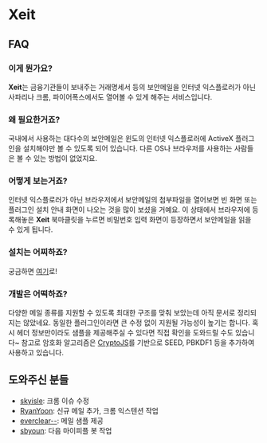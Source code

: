 Xeit
====

FAQ
---

### 이게 뭔가요? ###

**Xeit**는 금융기관들이 보내주는 거래명세서 등의 보안메일을 인터넷 익스플로러가 아닌 사파리나 크롬, 파이어폭스에서도 열어볼 수 있게 해주는 서비스입니다.

### 왜 필요한거죠? ###

국내에서 사용하는 대다수의 보안메일은 윈도의 인터넷 익스플로러에 ActiveX 플러그인을 설치해야만 볼 수 있도록 되어 있습니다. 다른 OS나 브라우저를 사용하는 사람들은 볼 수 있는 방법이 없었지요.

### 어떻게 보는거죠? ###

인터넷 익스플로러가 아닌 브라우저에서 보안메일의 첨부파일을 열어보면 빈 화면 또는 플러그인 설치 안내 화면이 나오는 것을 많이 보셨을 거예요. 이 상태에서 브라우저에 등록해놓은 **Xeit** 북마클릿을 누르면 비밀번호 입력 화면이 등장하면서 보안메일을 읽을 수 있게 됩니다.

### 설치는 어찌하죠? ###

궁금하면 [여기](http://tomyun.github.io/xeit/xeit.html)로!

### 개발은 어떡하죠? ###

다양한 메일 종류를 지원할 수 있도록 최대한 구조를 맞춰 보았는데 아직 문서로 정리되지는 않았네요. 동일한 플러그인이라면 큰 수정 없이 지원될 가능성이 높기는 합니다. 혹시 헤더 정보만이라도 샘플을 제공해주실 수 있다면 직접 확인을 도와드릴 수도 있습니다~ 참고로 암호화 알고리즘은 [CryptoJS](https://github.com/tomyun/crypto-js)를 기반으로 SEED, PBKDF1 등을 추가하여 사용하고 있습니다.

도와주신 분들
-------------

* [skyisle](https://github.com/skyisle): 크롬 이슈 수정
* [RyanYoon](https://github.com/RyanYoon): 신규 메일 추가, 크롬 익스텐션 작업
* [everclear--](https://github.com/everclear--): 메일 샘플 제공
* [sbyoun](https://github.com/sbyoun): 다음 마이피플 봇 작업
